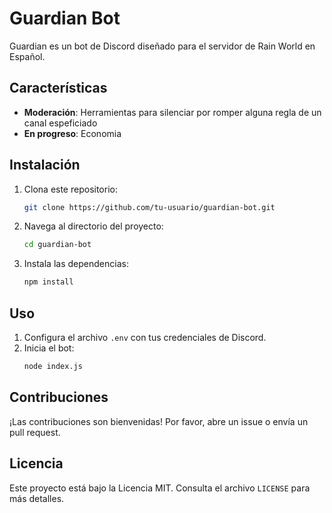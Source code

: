 # Guardian Bot

Guardian es un bot de Discord diseñado para el servidor de Rain World en Español.

## Características

- **Moderación**: Herramientas para silenciar por romper alguna regla de un canal espeficiado
- **En progreso**: Economia
## Instalación

1. Clona este repositorio:
    ```bash
    git clone https://github.com/tu-usuario/guardian-bot.git
    ```
2. Navega al directorio del proyecto:
    ```bash
    cd guardian-bot
    ```
3. Instala las dependencias:
    ```bash
    npm install
    ```

## Uso

1. Configura el archivo `.env` con tus credenciales de Discord.
2. Inicia el bot:
    ```bash
    node index.js
    ```

## Contribuciones

¡Las contribuciones son bienvenidas! Por favor, abre un issue o envía un pull request.

## Licencia

Este proyecto está bajo la Licencia MIT. Consulta el archivo `LICENSE` para más detalles.
